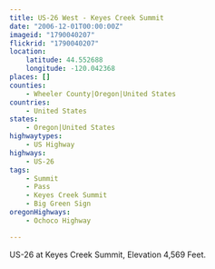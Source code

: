 ```yaml
---
title: US-26 West - Keyes Creek Summit
date: "2006-12-01T00:00:00Z"
imageid: "1790040207"
flickrid: "1790040207"
location:
    latitude: 44.552688
    longitude: -120.042368
places: []
counties:
    - Wheeler County|Oregon|United States
countries:
    - United States
states:
    - Oregon|United States
highwaytypes:
    - US Highway
highways:
    - US-26
tags:
    - Summit
    - Pass
    - Keyes Creek Summit
    - Big Green Sign
oregonHighways:
    - Ochoco Highway

---
```

US-26 at Keyes Creek Summit, Elevation 4,569 Feet.